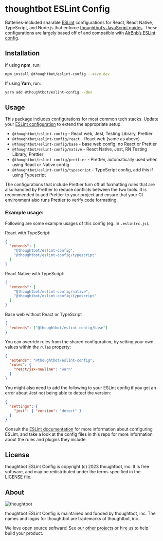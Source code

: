 # thoughtbot ESLint Config

Batteries-included sharable [ESLint][eslint] configurations for React, React
Native, TypeScript, and Node.js that enforce [thoughtbot’s JavaScript
guides][thoughtbot-js-guides]. These configurations are largely based off of and
compatible with [AirBnb’s ESLint config][airbnb-config].

[eslint]: https://eslint.org/
[thoughtbot-js-guides]: https://github.com/thoughtbot/guides/tree/main/javascript
[airbnb-config]: https://github.com/airbnb/javascript/tree/master/packages/eslint-config-airbnb

## Installation

If using **npm**, run:

```bash
npm install @thoughtbot/eslint-config --save-dev
```

If using **Yarn**, run:

```bash
yarn add @thoughtbot/eslint-config --dev
```

## Usage

This package includes configurations for most common tech stacks. Update your [ESLint configuration][eslint-configuration] to extend the appropriate setup:

- `@thoughtbot/eslint-config` - React web, Jest, Testing Library, Prettier
- `@thoughtbot/eslint-config/react` - React web (same as above)
- `@thoughtbot/eslint-config/base` - base web config, no React or Prettier
- `@thoughtbot/eslint-config/native` - React Native, Jest, RN Testing Library, Prettier
- `@thoughtbot/eslint-config/prettier` - Prettier, automatically used when using React or Native config
- `@thoughtbot/eslint-config/typescript` - TypeScript config, add this if using Typescript

The configurations that include Prettier turn off all formatting rules that are also handled by Prettier to reduce conflicts between the two tools. It is recommended to add Prettier to your project and ensure that your CI environment also runs Prettier to verify code formatting.

### Example usage:

Following are some example usages of this config (eg. in `.eslintrc.js`).

React with TypeScript:

```json
{
  "extends": [
    "@thoughtbot/eslint-config",
    "@thoughtbot/eslint-config/typescript"
  ]
}
```

React Native with TypeScript:

```json
{
  "extends": [
    "@thoughtbot/eslint-config/native",
    "@thoughtbot/eslint-config/typescript"
  ]
}
```

Base web without React or TypeScript

```json
{
  "extends": ["@thoughtbot/eslint-config/base"]
}
```

You can override rules from the shared configuration, by setting your
own values within the `rules` property:

```json
{
  "extends": "@thoughtbot/eslint-config",
  "rules": {
    "react/jsx-newline": "warn"
  }
}
```

You might also need to add the following to your ESLint config if you get an error about Jest not being able to detect the version:

```json
{
  "settings": {
    "jest": { "version": "detect" }
  }
}
```

Consult the [ESLint documentation][eslint-configuration] for more information about configuring ESLint, and take a look at the config files in this repo for more information about the rules and plugins they include.

[eslint-configuration]: https://eslint.org/docs/user-guide/configuring

## License

thoughtbot ESLint Config is copyright (c) 2023 thoughtbot, inc.
It is free software, and may be redistributed under the
terms specified in the [LICENSE] file.

[LICENSE]: /LICENSE.md

## About

![thoughtbot](http://presskit.thoughtbot.com/images/thoughtbot-logo-for-readmes.svg)

thoughtbot ESLint Config is maintained and funded by thoughtbot, inc.
The names and logos for thoughtbot are trademarks of thoughtbot, inc.

We love open source software! See [our other projects][community] or
[hire us][hire] to help build your product.

[community]: https://thoughtbot.com/community?utm_source=github
[hire]: https://thoughtbot.com/hire-us?utm_source=github
